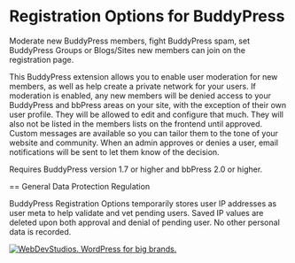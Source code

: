# Registration Options for BuddyPress

Moderate new BuddyPress members, fight BuddyPress spam, set BuddyPress Groups or Blogs/Sites new members can join on the registration page.

This BuddyPress extension allows you to enable user moderation for new members, as well as help create a private network for your users. If moderation is enabled, any new members will be denied access to your BuddyPress and bbPress areas on your site, with the exception of their own user profile. They will be allowed to edit and configure that much. They will also not be listed in the members lists on the frontend until approved. Custom messages are available so you can tailor them to the tone of your website and community. When an admin approves or denies a user, email notifications will be sent to let them know of the decision.

Requires BuddyPress version 1.7 or higher and bbPress 2.0 or higher.

== General Data Protection Regulation

BuddyPress Registration Options temporarily stores user IP addresses as user meta to help validate and vet pending users. Saved IP values are deleted upon both approval and denial of pending user. No other personal data is recorded.

<a href="https://webdevstudios.com/contact/"><img src="https://webdevstudios.com/wp-content/uploads/2018/04/wds-github-banner.png" alt="WebDevStudios. WordPress for big brands."></a>
